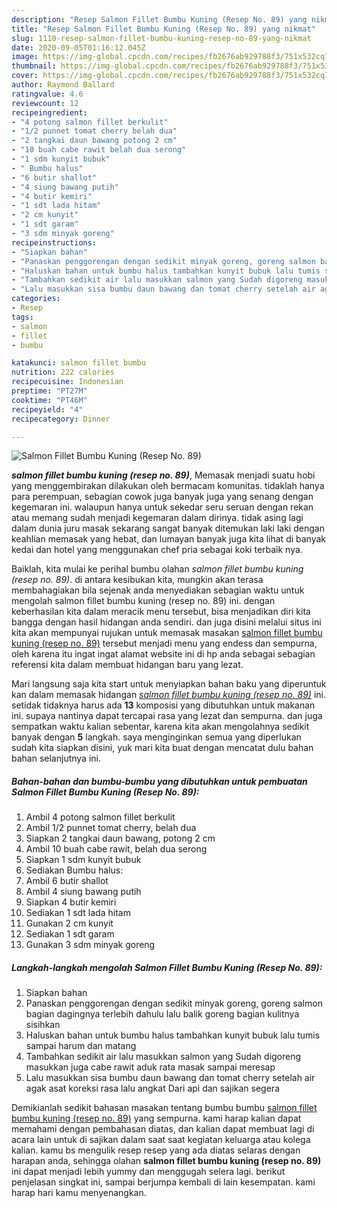 ```yaml
---
description: "Resep Salmon Fillet Bumbu Kuning (Resep No. 89) yang nikmat"
title: "Resep Salmon Fillet Bumbu Kuning (Resep No. 89) yang nikmat"
slug: 1110-resep-salmon-fillet-bumbu-kuning-resep-no-89-yang-nikmat
date: 2020-09-05T01:16:12.045Z
image: https://img-global.cpcdn.com/recipes/fb2676ab929788f3/751x532cq70/salmon-fillet-bumbu-kuning-resep-no-89-foto-resep-utama.jpg
thumbnail: https://img-global.cpcdn.com/recipes/fb2676ab929788f3/751x532cq70/salmon-fillet-bumbu-kuning-resep-no-89-foto-resep-utama.jpg
cover: https://img-global.cpcdn.com/recipes/fb2676ab929788f3/751x532cq70/salmon-fillet-bumbu-kuning-resep-no-89-foto-resep-utama.jpg
author: Raymond Ballard
ratingvalue: 4.6
reviewcount: 12
recipeingredient:
- "4 potong salmon fillet berkulit"
- "1/2 punnet tomat cherry belah dua"
- "2 tangkai daun bawang potong 2 cm"
- "10 buah cabe rawit belah dua serong"
- "1 sdm kunyit bubuk"
- " Bumbu halus"
- "6 butir shallot"
- "4 siung bawang putih"
- "4 butir kemiri"
- "1 sdt lada hitam"
- "2 cm kunyit"
- "1 sdt garam"
- "3 sdm minyak goreng"
recipeinstructions:
- "Siapkan bahan"
- "Panaskan penggorengan dengan sedikit minyak goreng, goreng salmon bagian dagingnya terlebih dahulu lalu balik goreng bagian kulitnya sisihkan"
- "Haluskan bahan untuk bumbu halus tambahkan kunyit bubuk lalu tumis sampai harum dan matang"
- "Tambahkan sedikit air lalu masukkan salmon yang Sudah digoreng masukkan juga cabe rawit aduk rata masak sampai meresap"
- "Lalu masukkan sisa bumbu daun bawang dan tomat cherry setelah air agak asat koreksi rasa lalu angkat Dari api dan sajikan segera"
categories:
- Resep
tags:
- salmon
- fillet
- bumbu

katakunci: salmon fillet bumbu 
nutrition: 222 calories
recipecuisine: Indonesian
preptime: "PT27M"
cooktime: "PT46M"
recipeyield: "4"
recipecategory: Dinner

---
```



![Salmon Fillet Bumbu Kuning (Resep No. 89)](https://img-global.cpcdn.com/recipes/fb2676ab929788f3/751x532cq70/salmon-fillet-bumbu-kuning-resep-no-89-foto-resep-utama.jpg)

<b><i>salmon fillet bumbu kuning (resep no. 89)</i></b>, Memasak menjadi suatu hobi yang menggembirakan dilakukan oleh bermacam komunitas. tidaklah hanya para perempuan, sebagian cowok juga banyak juga yang senang dengan kegemaran ini. walaupun hanya untuk sekedar seru seruan dengan rekan atau memang sudah menjadi kegemaran dalam dirinya. tidak asing lagi dalam dunia juru masak sekarang sangat banyak ditemukan laki laki dengan keahlian memasak yang hebat, dan lumayan banyak juga kita lihat di banyak kedai dan hotel yang menggunakan chef pria sebagai koki terbaik nya.



Baiklah, kita mulai ke perihal bumbu olahan <i>salmon fillet bumbu kuning (resep no. 89)</i>. di antara kesibukan kita, mungkin akan terasa membahagiakan bila sejenak anda menyediakan sebagian waktu untuk mengolah salmon fillet bumbu kuning (resep no. 89) ini. dengan keberhasilan kita dalam meracik menu tersebut, bisa menjadikan diri kita bangga dengan hasil hidangan anda sendiri. dan juga disini melalui situs ini kita akan mempunyai rujukan untuk memasak masakan <u>salmon fillet bumbu kuning (resep no. 89)</u> tersebut menjadi menu yang endess dan sempurna, oleh karena itu ingat ingat alamat website ini di hp anda sebagai sebagian referensi kita dalam membuat hidangan baru yang lezat.


Mari langsung saja kita start untuk menyiapkan bahan baku yang diperuntuk kan dalam memasak hidangan <u><i>salmon fillet bumbu kuning (resep no. 89)</i></u> ini. setidak tidaknya harus ada <b>13</b> komposisi yang dibutuhkan untuk makanan ini. supaya nantinya dapat tercapai rasa yang lezat dan sempurna. dan juga sempatkan waktu kalian sebentar, karena kita akan mengolahnya sedikit banyak dengan <b>5</b> langkah. saya menginginkan semua yang diperlukan sudah kita siapkan disini, yuk mari kita buat dengan mencatat dulu bahan bahan selanjutnya ini.

<!--inarticleads1-->

##### Bahan-bahan dan bumbu-bumbu yang dibutuhkan untuk pembuatan Salmon Fillet Bumbu Kuning (Resep No. 89):

1. Ambil 4 potong salmon fillet berkulit
1. Ambil 1/2 punnet tomat cherry, belah dua
1. Siapkan 2 tangkai daun bawang, potong 2 cm
1. Ambil 10 buah cabe rawit, belah dua serong
1. Siapkan 1 sdm kunyit bubuk
1. Sediakan  Bumbu halus:
1. Ambil 6 butir shallot
1. Ambil 4 siung bawang putih
1. Siapkan 4 butir kemiri
1. Sediakan 1 sdt lada hitam
1. Gunakan 2 cm kunyit
1. Sediakan 1 sdt garam
1. Gunakan 3 sdm minyak goreng




<!--inarticleads2-->

##### Langkah-langkah mengolah Salmon Fillet Bumbu Kuning (Resep No. 89):

1. Siapkan bahan
1. Panaskan penggorengan dengan sedikit minyak goreng, goreng salmon bagian dagingnya terlebih dahulu lalu balik goreng bagian kulitnya sisihkan
1. Haluskan bahan untuk bumbu halus tambahkan kunyit bubuk lalu tumis sampai harum dan matang
1. Tambahkan sedikit air lalu masukkan salmon yang Sudah digoreng masukkan juga cabe rawit aduk rata masak sampai meresap
1. Lalu masukkan sisa bumbu daun bawang dan tomat cherry setelah air agak asat koreksi rasa lalu angkat Dari api dan sajikan segera




Demikianlah sedikit bahasan masakan tentang bumbu bumbu <u>salmon fillet bumbu kuning (resep no. 89)</u> yang sempurna. kami harap kalian dapat memahami dengan pembahasan diatas, dan kalian dapat membuat lagi di acara lain untuk di sajikan dalam saat saat kegiatan keluarga atau kolega kalian. kamu bs mengulik resep resep yang ada diatas selaras dengan harapan anda, sehingga olahan <b>salmon fillet bumbu kuning (resep no. 89)</b> ini dapat menjadi lebih yummy dan menggugah selera lagi. berikut penjelasan singkat ini, sampai berjumpa kembali di lain kesempatan. kami harap hari kamu menyenangkan.
